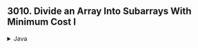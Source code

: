 ## 3010. Divide an Array Into Subarrays With Minimum Cost I

<details>
<summary>Java</summary>
  
```java

// You are given an array of integers nums of length n.
// The cost of an array is the value of its first element. For example, the cost of [1,2,3] is 1 while the cost of [3,4,1] is 3.
// You need to divide nums into 3 disjoint contiguous subarrays.
// Return the minimum possible sum of the cost of these subarrays.

class Solution {
    public int minimumCost(int[] nums) {
        int n=nums.length;
        int res=Integer.MAX_VALUE;
        for(int i=1;i<n;i++) {
            for(int j=i+1;j<n;j++) {
                res=Math.min(res,nums[0]+nums[i]+nums[j]);
            }
        }
        return res;
    }
}

```

</details>

